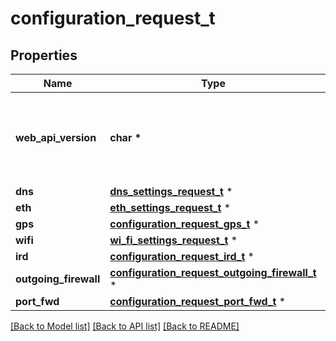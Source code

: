 # configuration_request_t

## Properties
Name | Type | Description | Notes
------------ | ------------- | ------------- | -------------
**web_api_version** | **char \*** | {major}.{minor}.{patch}. The web API version that produced this configuration. | [optional] 
**dns** | [**dns_settings_request_t**](dns_settings_request.md) \* |  | [optional] 
**eth** | [**eth_settings_request_t**](eth_settings_request.md) \* |  | [optional] 
**gps** | [**configuration_request_gps_t**](configuration_request_gps.md) \* |  | [optional] 
**wifi** | [**wi_fi_settings_request_t**](wi_fi_settings_request.md) \* |  | [optional] 
**ird** | [**configuration_request_ird_t**](configuration_request_ird.md) \* |  | [optional] 
**outgoing_firewall** | [**configuration_request_outgoing_firewall_t**](configuration_request_outgoing_firewall.md) \* |  | [optional] 
**port_fwd** | [**configuration_request_port_fwd_t**](configuration_request_port_fwd.md) \* |  | [optional] 

[[Back to Model list]](../README.md#documentation-for-models) [[Back to API list]](../README.md#documentation-for-api-endpoints) [[Back to README]](../README.md)


